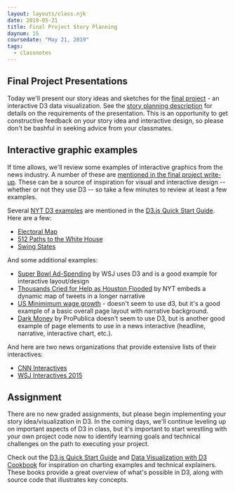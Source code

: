 ```yaml
---
layout: layouts/class.njk
date: 2019-05-21
title: Final Project Story Planning
daynum: 15
coursedate: "May 21, 2019"
tags:
  - classnotes
---
```


## Final Project Presentations

Today we'll present our story ideas and sketches for the [final project][] - an interactive D3 data visualization. See the [story planning description](/bna/2019/day/14/#story-planning) for details on the requirements of the presentation. This is an opportunity to get constructive feedback on your story idea and interactive design, so please don't be bashful in seeking advice from your classmates. 

[final project]: /bna/2019/day/14/#final-project%3A-interactive-graphic-with-d3

## Interactive graphic examples

If time allows, we'll review some examples of interactive graphics from the news industry. A number of these are [mentioned in the final project write-up](https://data-driven.news/bna/2019/day/14/#inspiration). These can be a source of inspiration for visual and interactive design -- whether or not they use D3 -- so take a few minutes to review at least a few examples.

Several [NYT D3 examples](https://learning.oreilly.com/library/view/d3js-quick-start/9781789342383/1b3f3cbd-66f2-4d42-9530-37e60448db52.xhtml) are mentioned in the [D3.js Quick Start Guide][]. Here are a few:
* [Electoral Map](https://www.nytimes.com/elections/2012/electoral-map.html)
* [512 Paths to the White House](http://archive.nytimes.com/www.nytimes.com/interactive/2012/11/02/us/politics/paths-to-the-white-house.html)
* [Swing States](https://archive.nytimes.com/www.nytimes.com/interactive/2012/10/15/us/politics/swing-history.html)

And some additional examples:

* [Super Bowl Ad-Spending](http://graphics.wsj.com/super-bowl-ad-spending/) by WSJ uses D3 and is a good example for interactive layout/design
* [Thousands Cried for Help as Houston Flooded](https://www.nytimes.com/interactive/2017/08/30/us/houston-flood-rescue-cries-for-help.html) by NYT embeds a dynamic map of tweets in a longer narrative
* [US Minimimum wage growth](https://www.cnn.com/interactive/2019/business/us-minimum-wage-by-year/index.html) - doesn't seem to use d3, but it's a good example of a basic overall page layout with narrative background.
* [Dark Money](https://projects.propublica.org/graphics/koch) by ProPublica doesn't seem to use D3, but is another good example of page elements to use in a news interactive (headline, narrative, interactive chart, etc.).

And here are two news organizations that provide extensive lists of their interactives:

* [CNN Interactives](https://money.cnn.com/interactive/)
* [WSJ Interactives 2015](http://graphics.wsj.com/wsj-interactives-2015/)

[D3.js Quick Start Guide]: https://learning.oreilly.com/library/view/d3js-quick-start/9781789342383/?ar=

## Assignment

There are no new graded assignments, but please begin implementing your story idea/visualization in D3. In the coming days, we'll continue leveling up on important aspects of D3 in class, but it's important to start wrestling with your own project code now to identify learning goals and technical challenges on the path to executing your project.

Check out the [D3.js Quick Start Guide][] and [Data Visualization with D3 Cookbook][] for inspiration on charting examples and technical explainers. These books provide a great overview of what's possible in D3, along with source code that illustrates key concepts.

[D3.js Quick Start Guide]: https://learning.oreilly.com/library/view/d3js-quick-start/9781789342383/?ar=
[Data Visualization with D3 Cookbook]: https://learning.oreilly.com/library/view/data-visualization-with/9781786468253/ 